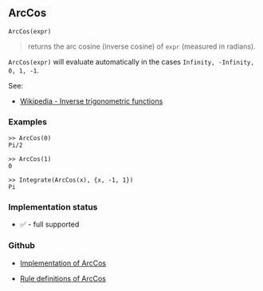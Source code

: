 ## ArcCos

```
ArcCos(expr)
```

> returns the arc cosine (inverse cosine) of `expr` (measured in radians).
 
`ArcCos(expr)` will evaluate automatically in the cases `Infinity, -Infinity, 0, 1, -1`.

See:
* [Wikipedia - Inverse trigonometric functions](https://en.wikipedia.org/wiki/Inverse_trigonometric_functions)

### Examples

```
>> ArcCos(0)
Pi/2
 
>> ArcCos(1)
0

>> Integrate(ArcCos(x), {x, -1, 1})
Pi
```
    






### Implementation status

* &#x2705; - full supported

### Github

* [Implementation of ArcCos](https://github.com/axkr/symja_android_library/blob/master/symja_android_library/matheclipse-core/src/main/java/org/matheclipse/core/builtin/ExpTrigsFunctions.java#L211) 

* [Rule definitions of ArcCos](https://github.com/axkr/symja_android_library/blob/master/symja_android_library/rules/ArcCosRules.m) 
